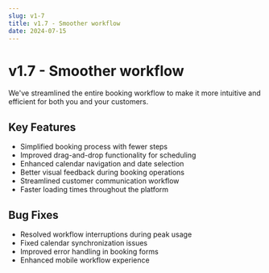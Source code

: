 ```yaml
---
slug: v1-7
title: v1.7 - Smoother workflow
date: 2024-07-15
---
```


# v1.7 - Smoother workflow

We've streamlined the entire booking workflow to make it more intuitive and efficient for both you and your customers.

## Key Features

- Simplified booking process with fewer steps
- Improved drag-and-drop functionality for scheduling
- Enhanced calendar navigation and date selection
- Better visual feedback during booking operations
- Streamlined customer communication workflow
- Faster loading times throughout the platform

## Bug Fixes

- Resolved workflow interruptions during peak usage
- Fixed calendar synchronization issues
- Improved error handling in booking forms
- Enhanced mobile workflow experience
